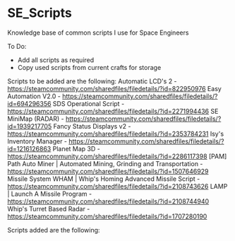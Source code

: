 # SE_Scripts
Knowledge base of common scripts I use for Space Engineers

To Do:
- Add all scripts as required
- Copy used scripts from current crafts for storage

Scripts to be added are the following:
    Automatic LCD's 2 - https://steamcommunity.com/sharedfiles/filedetails/?id=822950976
    Easy Automation V2.0 - https://steamcommunity.com/sharedfiles/filedetails/?id=694296356
    SDS Operational Script - https://steamcommunity.com/sharedfiles/filedetails/?id=2271994436
    SE MiniMap (RADAR) - https://steamcommunity.com/sharedfiles/filedetails/?id=1939217705
    Fancy Status Displays v2 - https://steamcommunity.com/sharedfiles/filedetails/?id=2353784231
    Isy's Inventory Manager - https://steamcommunity.com/sharedfiles/filedetails/?id=1216126863
    Planet Map 3D - https://steamcommunity.com/sharedfiles/filedetails/?id=2286117398
    [PAM] Path Auto Miner | Automated Mining, Grinding and Transportation - https://steamcommunity.com/sharedfiles/filedetails/?id=1507646929
    Missile System
        WHAM | Whip's Homing Advanced Missile Script - https://steamcommunity.com/sharedfiles/filedetails/?id=2108743626
        LAMP | Launch A Missile Program - https://steamcommunity.com/sharedfiles/filedetails/?id=2108744940
        Whip's Turret Based Radar - https://steamcommunity.com/sharedfiles/filedetails/?id=1707280190

Scripts added are the following: